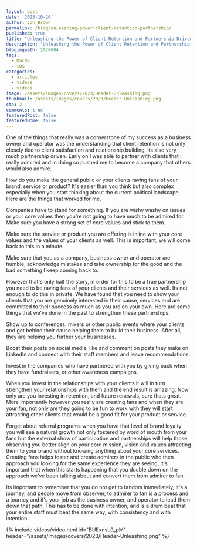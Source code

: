 ```yaml
---
layout: post
date: '2023-10-26'
author: Jon Brown
permalink: /blog/unleashing-power-client-retention-partnership/
published: true
title: "Unleashing the Power of Client Retention and Partnership-Driven Success"
description: "Unleashing the Power of Client Retention and Partnership-Driven Success"
blogimgpath: 2020604
tags:
  - MacOS
  - iOS
categories:
  - articles
  - videos
  - videos
image: /assets/images/covers/2023/Header-Unleashing.png
thumbnail: /assets/images/covers/2023/Header-Unleashing.png
cta: 2
comments: true
featuredPost: false
featuredHome: false
---
```

One of the things that really was a cornerstone of my success as a business owner and operator was the understanding that client retention is not only closely tied to client satisfaction and relationship building, its also very much partnership driven. Early on I was able to partner with clients that I really admired and in doing so pushed me to become a company that others would also admire. 

How do you make the general public or your clients raving fans of your brand, service or product? It's easier than you think but also complex especially when you start thinking about the current political landscape. Here are the things that worked for me. 

Companies have to stand for something. If you are wishy washy on issues or your core values then you're not going to have much to be admired for. Make sure you have a strong set of core values and stick to them. 

Make sure the service or product you are offering is inline with your core values and the values of your clients as well. This is important, we will come back to this in a minute. 

Make sure that you as a company, business owner and operator are humble, acknowledge mistakes and take ownership for the good and the bad something I keep coming back to. 

However that's only half the story, in order for this to be a true partnership you need to be raving fans of your clients and their services as well. Its not enough to do this in private. We have found that you need to show your clients that you are genuinely interested in their cause, services and are committed to their success as much as you are on your own. Here are some things that we’ve done in the past to strengthen these partnerships. 

Show up to conferences, mixers or other public events where your clients and get behind their cause helping them to build their business. After all, they are helping you further your businesses. 

Boost their posts on social media, like and comment on posts they make on LinkedIn and connect with their staff members and leave recommendations. 

Invest in the companies who have partnered with you by giving back when they have fundraisers, or other awareness campaigns. 

When you invest in the relationships with your clients it will in turn strengthen your relationships with them and the end result is amazing. Now only are you investing in retention, and future renewals, sure thats great. More importantly however you really are creating fans and when they are your fan, not only are they going to be fun to work with they will start attracting other clients that would be a good fit for your product or service. 

Forget about referral programs when you have that level of brand loyalty you will see a natural growth not only fostered by word of mouth from your fans but the external show of participation and partnerships will help those observing you better align on your core mission, vision and values attracting them to your brand without knowing anything about your core services. Creating fans helps foster and create admirers in the public who then approach you looking for the same experience they are seeing, it's important that when this starts happening that you double down on the approach we’ve been talking about and convert them from admirer to fan. 

Its important to remember that you do not get to fandom immediately, it's a journey, and people move from observer, to admirer to fan is a process and a journey and it's your job as the business owner, and operator to lead them down that path. This has to be done with intention, and is a drum beat that your entire staff must beat the same way, with consistency and with intention. 

{% include videos/video.html id="BUExnsL9_pM" header="/assets/images/covers/2023/Header-Unleashing.png" %}
